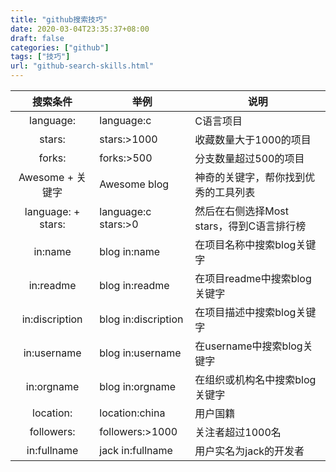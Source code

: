 ```yaml
---
title: "github搜索技巧"
date: 2020-03-04T23:35:37+08:00
draft: false
categories: ["github"]
tags: ["技巧"]
url: "github-search-skills.html"
---
```



| 搜索条件 | 举例 | 说明 |
| :----: | ----- | ---- |
| language: | language:c | C语言项目 |
|  stars:  | stars:>1000 | 收藏数量大于1000的项目 |
| forks: | forks:>500 | 分支数量超过500的项目 |
| Awesome + 关键字 | Awesome blog | 神奇的关键字，帮你找到优秀的工具列表 |
| language: + stars: | language:c stars:>0 | 然后在右侧选择Most stars，得到C语言排行榜 |
| in:name | blog in:name | 在项目名称中搜索blog关键字 |
| in:readme | blog in:readme | 在项目readme中搜索blog关键字 |
| in:discription | blog in:discription | 在项目描述中搜索blog关键字 |
| in:username | blog in:username | 在username中搜索blog关键字 |
| in:orgname | blog in:orgname | 在组织或机构名中搜索blog关键字 |
| location: | location:china | 用户国籍 |
| followers: | followers:>1000 | 关注者超过1000名 |
| in:fullname | jack in:fullname | 用户实名为jack的开发者 |

